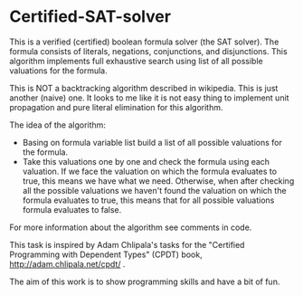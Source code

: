 # Certified-SAT-solver

This is a verified (certified) boolean formula solver (the SAT solver).
The formula consists of literals, negations, conjunctions, and disjunctions.
This algorithm implements full exhaustive search using list of all possible
valuations for the formula.

This is NOT a backtracking algorithm described in wikipedia.
This is just another (naive) one. It looks to me like it is not easy thing
to implement unit propagation and pure literal elimination for this
algorithm. 

The idea of the algorithm:
* Basing on formula variable list build a list of all possible 
  valuations for the formula.
* Take this valuations one by one and check the formula using each
  valuation. If we face the valuation on which the formula evaluates to
  true, this means we have what we need. Otherwise, when after checking 
  all the possible valuations we haven't found the valuation on which
  the formula evaluates to true, this means that for all possible 
  valuations formula evaluates to false.
	   
For more information about the algorithm see comments in code.

This task is inspired by Adam Chlipala's tasks for the 
"Certified Programming with Dependent Types" (CPDT) book, 
http://adam.chlipala.net/cpdt/ .

The aim of this work is to show programming skills and have a bit of fun.
